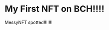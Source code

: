 # My First NFT on BCH!!!!
MessyNFT spotted!!!!!!!
                                                                                                                                                                   
